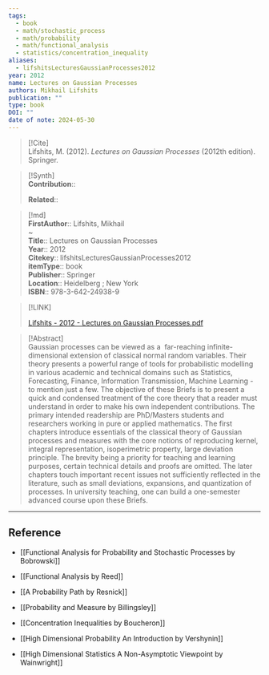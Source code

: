 ```yaml
---
tags:
  - book
  - math/stochastic_process
  - math/probability
  - math/functional_analysis
  - statistics/concentration_inequality
aliases:
  - lifshitsLecturesGaussianProcesses2012
year: 2012
name: Lectures on Gaussian Processes
authors: Mikhail Lifshits
publication: ""
type: book
DOI: ""
date of note: 2024-05-30
---
```


> [!Cite]  
> Lifshits, M. (2012). _Lectures on Gaussian Processes_ (2012th edition). Springer.

>[!Synth]  
>**Contribution**::  
>  
>**Related**::   
>  
  
>[!md]  
> **FirstAuthor**:: Lifshits, Mikhail  
~  
> **Title**:: Lectures on Gaussian Processes  
> **Year**:: 2012  
> **Citekey**:: lifshitsLecturesGaussianProcesses2012  
> **itemType**:: book  
> **Publisher**:: Springer  
> **Location**:: Heidelberg ; New York  
> **ISBN**:: 978-3-642-24938-9  

> [!LINK]  
> 
> [Lifshits - 2012 - Lectures on Gaussian Processes.pdf](file:///home/lukexie/Documents/Papers/storage/LJZDCBS3/Lifshits%20-%202012%20-%20Lectures%20on%20Gaussian%20Processes.pdf) 
>  

> [!Abstract]  
> Gaussian processes can be viewed as a  far-reaching infinite-dimensional extension of classical normal random variables. Their theory presents a powerful range of tools for probabilistic modelling in various academic and technical domains such as Statistics, Forecasting, Finance, Information Transmission, Machine Learning - to mention just a few. The objective of these Briefs is to present a quick and condensed treatment of the core theory that a reader must understand in order to make his own independent contributions. The primary intended readership are PhD/Masters students and researchers working in pure or applied mathematics. The first chapters introduce essentials of the classical theory of Gaussian processes and measures with the core notions of reproducing kernel, integral representation, isoperimetric property, large deviation principle. The brevity being a priority for teaching and learning purposes, certain technical details and proofs are omitted. The later chapters touch important recent issues not sufficiently reflected in the literature, such as small deviations, expansions, and quantization of processes. In university teaching, one can build a one-semester advanced course upon these Briefs.​  


-----
## Reference
  

- [[Functional Analysis for Probability and Stochastic Processes by Bobrowski]]
- [[Functional Analysis by Reed]]

- [[A Probability Path by Resnick]]
- [[Probability and Measure by Billingsley]]

- [[Concentration Inequalities by Boucheron]]
- [[High Dimensional Probability An Introduction by Vershynin]]
- [[High Dimensional Statistics A Non-Asymptotic Viewpoint by Wainwright]]